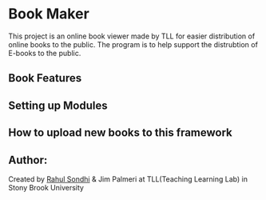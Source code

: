 # Book Maker
This project is an online book viewer made by TLL for easier distribution of online books to the public. The program is to help support the distrubtion of E-books to the public.

## Book Features

## Setting up Modules

## How to upload new books to this framework

## Author:
Created by [Rahul Sondhi](https://github.com/RahulSondhi) & Jim Palmeri at TLL(Teaching Learning Lab) in Stony Brook University
